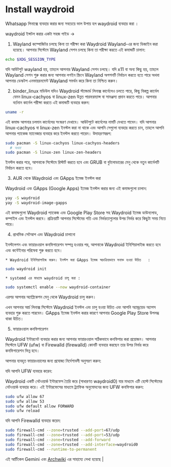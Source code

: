 # Install waydroid
Whatsapp লিনাক্সে ব্যবহার করার জন্য সবচেয়ে ভাল উপায় হল waydroid ব্যবহার করা ।

waydroid ইন্সটল করার একটা সহজ গাইড ->

1. Wayland কম্পোজিটর চলছে কিনা তা পরীক্ষা করা
Waydroid Wayland-এর জন্য ডিজাইন করা হয়েছে। আপনার সিস্টেমে Wayland সেশন চলছে কিনা তা পরীক্ষা করতে এই কমান্ডটি চালান:
```bash
echo $XDG_SESSION_TYPE
```

যদি আউটপুট wayland হয়, তাহলে আপনার Wayland সেশন চলছে। যদি x11 বা অন্য কিছু হয়, তাহলে Wayland সেশন শুরু করার জন্য আপনার লগইন স্ক্রিনে Wayland অপশনটি নির্বাচন করতে হতে পারে অথবা আপনার ডেস্কটপ এনভায়রনমেন্ট Wayland সমর্থন করে কিনা তা নিশ্চিত করুন।

2. binder_linux মডিউল
যদিও Waydroid স্ট্যান্ডার্ড লিনাক্স কার্নেলেও চলতে পারে, কিছু বিকল্প কার্নেল যেমন linux-cachyos বা linux-zen উন্নত পারফরম্যান্স বা সামঞ্জস্য প্রদান করতে পারে। আপনার বর্তমান কার্নেল পরীক্ষা করতে এই কমান্ডটি ব্যবহার করুন:
```bash
uname -r
```
এই কমান্ড আপনার চলমান কার্নেলের সংস্করণ দেখাবে। আউটপুটে কার্নেলের নামটি দেখতে পাবেন। যদি আপনার linux-cachyos বা linux-zen ইনস্টল করা না থাকে এবং আপনি সেগুলো ব্যবহার করতে চান, তাহলে আপনি আপনার প্যাকেজ ম্যানেজার ব্যবহার করে ইনস্টল করতে পারেন। উদাহরণস্বরূপ:
```bash
sudo pacman -S linux-cachyos linux-cachyos-headers
  # অথবা
sudo pacman -S linux-zen linux-zen-headers
```
ইনস্টল করার পরে, আপনাকে সিস্টেমে রিস্টার্ট করতে হবে এবং GRUB বা বুটলোডারের মেনু থেকে নতুন কার্নেলটি নির্বাচন করতে হবে।

3. AUR থেকে Waydroid এবং GApps ইমেজ ইনস্টল করা

Waydroid এবং GApps (Google Apps) ইমেজ ইনস্টল করার জন্য এই কমান্ডগুলো চালান:
```bash
yay -S waydroid
yay -S waydroid-image-gapps
```
এই কমান্ডগুলো Waydroid প্যাকেজ এবং Google Play Store সহ Waydroid ইমেজ ডাউনলোড, কম্পাইল এবং ইনস্টল করবে। প্রক্রিয়াটি আপনার সিস্টেমের গতি এবং নির্ভরতাগুলোর উপর নির্ভর করে কিছুটা সময় নিতে পারে।

4. প্রাথমিক সেটআপ এবং Waydroid চালানো

ইনস্টলেশন এবং ফায়ারওয়াল কনফিগারেশন সম্পন্ন হওয়ার পর, আপনাকে Waydroid ইনিশিয়ালাইজ করতে হবে এবং কন্টেইনার পরিষেবা শুরু করতে হবে।

	* Waydroid ইনিশিয়ালাইজ করুন। ইনস্টল করা GApps ইমেজ স্বয়ংক্রিয়ভাবে সনাক্ত হওয়া উচিত	:
```bash
sudo waydroid init
```
	* systemd এর মাধ্যমে waydroid চালু করা :
```bash
sudo systemctl enable --now waydroid-container
```
এরপর আপনার অ্যাপ্লিকেশন মেনু থেকে Waydroid চালু করুন।

এখন আপনার আর্চ লিনাক্স সিস্টেমে Waydroid ইনস্টল এবং চালু হওয়া উচিত এবং আপনি অ্যান্ড্রয়েড অ্যাপস ব্যবহার শুরু করতে পারবেন। GApps ইমেজ ইনস্টল করার কারণে আপনার Google Play Store উপলব্ধ থাকা উচিত।

5. ফায়ারওয়াল কনফিগারেশন

Waydroid ইন্টারনেট ব্যবহার করার জন্য আপনার ফায়ারওয়াল সঠিকভাবে কনফিগার করা প্রয়োজন। আপনার সিস্টেমে UFW (ufw) বা Firewalld (firewalld) কোনটি ব্যবহার করছেন তার উপর নির্ভর করে কনফিগারেশন ভিন্ন হবে।

আপনার ব্যবহৃত ফায়ারওয়ালের জন্য প্রযোজ্য নির্দেশাবলী অনুসরণ করুন:

যদি আপনি UFW ব্যবহার করেন:

Waydroid একটি নেটওয়ার্ক ইন্টারফেস তৈরি করে (সাধারণত waydroid0) যার মাধ্যমে এটি হোস্ট সিস্টেমের নেটওয়ার্ক ব্যবহার করে। এই ইন্টারফেসের মাধ্যমে ট্র্যাফিক অনুমোদনের জন্য UFW কনফিগার করুন:
```bash
sudo ufw allow 67
sudo ufw allow 53
sudo ufw default allow FORWARD
sudo ufw reload
```

যদি আপনি Firewalld ব্যবহার করেন:

```bash
sudo firewall-cmd --zone=trusted --add-port=67/udp
sudo firewall-cmd --zone=trusted --add-port=53/udp
sudo firewall-cmd --zone=trusted --add-forward
sudo firewall-cmd --zone=trusted --add-interface=waydroid0
sudo firewall-cmd --runtime-to-permanent
```
এই আর্টিকেল Gemini এবং [Archwiki](https://wiki.archlinux.org/title/Waydroid) এর সাহায্যে লেখা হয়েছে |
